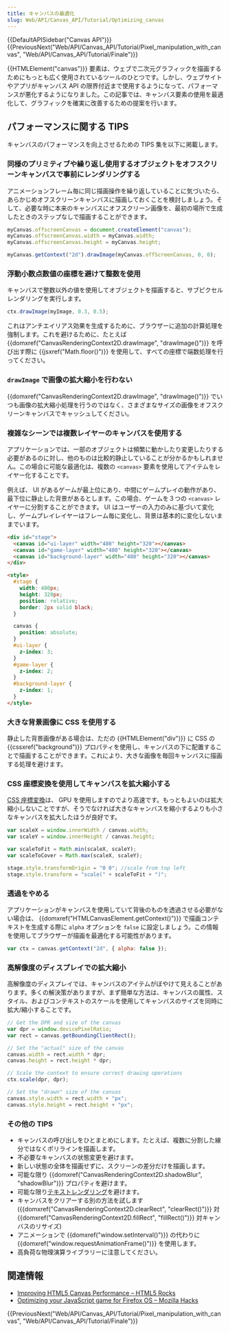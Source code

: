 ```yaml
---
title: キャンバスの最適化
slug: Web/API/Canvas_API/Tutorial/Optimizing_canvas
---
```


{{DefaultAPISidebar("Canvas API")}} {{PreviousNext("Web/API/Canvas_API/Tutorial/Pixel_manipulation_with_canvas", "Web/API/Canvas_API/Tutorial/Finale")}}

{{HTMLElement("canvas")}} 要素は、ウェブで二次元グラフィックを描画するためにもっとも広く使用されているツールのひとつです。しかし、ウェブサイトやアプリがキャンバス API の限界付近まで使用するようになって、パフォーマンスが悪化するようになりました。この記事では、キャンバス要素の使用を最適化して、グラフィックを確実に改善するための提案を行います。

## パフォーマンスに関する TIPS

キャンバスのパフォーマンスを向上させるための TIPS 集を以下に掲載します。

### 同様のプリミティブや繰り返し使用するオブジェクトをオフスクリーンキャンバスで事前にレンダリングする

アニメーションフレーム毎に同じ描画操作を繰り返していることに気づいたら、あらかじめオフスクリーンキャンバスに描画しておくことを検討しましょう。そして、必要な時に本来のキャンバスにオフスクリーン画像を、最初の場所で生成したときのステップなしで描画することができます。

```js
myCanvas.offscreenCanvas = document.createElement("canvas");
myCanvas.offscreenCanvas.width = myCanvas.width;
myCanvas.offscreenCanvas.height = myCanvas.height;

myCanvas.getContext("2d").drawImage(myCanvas.offScreenCanvas, 0, 0);
```

### 浮動小数点数値の座標を避けて整数を使用

キャンバスで整数以外の値を使用してオブジェクトを描画すると、サブピクセルレンダリングを実行します。

```js
ctx.drawImage(myImage, 0.3, 0.5);
```

これはアンチエイリアス効果を生成するために、ブラウザーに追加の計算処理を強制します。これを避けるために、たとえば {{domxref("CanvasRenderingContext2D.drawImage", "drawImage()")}} を呼び出す際に {{jsxref("Math.floor()")}} を使用して、すべての座標で端数処理を行ってください。

### `drawImage` で画像の拡大縮小を行わない

{{domxref("CanvasRenderingContext2D.drawImage", "drawImage()")}} でいつも画像の拡大縮小処理を行うのではなく、さまざまなサイズの画像をオフスクリーンキャンバスでキャッシュしてください。

### 複雑なシーンでは複数レイヤーのキャンバスを使用する

アプリケーションでは、一部のオブジェクトは頻繁に動かしたり変更したりする必要があるのに対し、他のものは比較的静止していることが分かるかもしれません。この場合に可能な最適化は、複数の `<canvas>` 要素を使用してアイテムをレイヤー化することです。

例えば、 UI があるゲームが最上位にあり、中間にゲームプレイの動作があり、最下位に静止した背景があるとします。この場合、ゲームを３つの `<canvas>` レイヤーに分割することができます。 UI はユーザーの入力のみに基づいて変化し、ゲームプレイレイヤーはフレーム毎に変化し、背景は基本的に変化しないままでいます。

```html
<div id="stage">
  <canvas id="ui-layer" width="480" height="320"></canvas>
  <canvas id="game-layer" width="480" height="320"></canvas>
  <canvas id="background-layer" width="480" height="320"></canvas>
</div>

<style>
  #stage {
    width: 480px;
    height: 320px;
    position: relative;
    border: 2px solid black;
  }

  canvas {
    position: absolute;
  }
  #ui-layer {
    z-index: 3;
  }
  #game-layer {
    z-index: 2;
  }
  #background-layer {
    z-index: 1;
  }
</style>
```

### 大きな背景画像に CSS を使用する

静止した背景画像がある場合は、ただの {{HTMLElement("div")}} に CSS の {{cssxref("background")}} プロパティを使用し、キャンバスの下に配置することで描画することができます。これにより、大きな画像を毎回キャンバスに描画する処理を避けます。

### CSS 座標変換を使用してキャンバスを拡大縮小する

[CSS 座標変換](/ja/docs/Web/CSS/CSS_Transforms/Using_CSS_transforms)は、 GPU を使用しますのでより高速です。もっともよいのは拡大縮小しないことですが、そうでなければ大きなキャンバスを縮小するよりも小さなキャンバスを拡大したほうが良好です。

```js
var scaleX = window.innerWidth / canvas.width;
var scaleY = window.innerHeight / canvas.height;

var scaleToFit = Math.min(scaleX, scaleY);
var scaleToCover = Math.max(scaleX, scaleY);

stage.style.transformOrigin = "0 0"; //scale from top left
stage.style.transform = "scale(" + scaleToFit + ")";
```

### 透過をやめる

アプリケーションがキャンバスを使用していて背後のものを透過させる必要がない場合は、 {{domxref("HTMLCanvasElement.getContext()")}} で描画コンテキストを生成する際に `alpha` オプションを `false` に設定しましょう。この情報を使用してブラウザーが描画を最適化する可能性があります。

```js
var ctx = canvas.getContext("2d", { alpha: false });
```

### 高解像度のディスプレイでの拡大縮小

高解像度のディスプレイでは、キャンバスのアイテムがぼやけて見えることがあります。多くの解決策がありますが、まず簡単な方法は、キャンバスの属性、スタイル、およびコンテキストのスケールを使用してキャンバスのサイズを同時に拡大/縮小することです。

```js
// Get the DPR and size of the canvas
var dpr = window.devicePixelRatio;
var rect = canvas.getBoundingClientRect();

// Set the "actual" size of the canvas
canvas.width = rect.width * dpr;
canvas.height = rect.height * dpr;

// Scale the context to ensure correct drawing operations
ctx.scale(dpr, dpr);

// Set the "drawn" size of the canvas
canvas.style.width = rect.width + "px";
canvas.style.height = rect.height + "px";
```

### その他の TIPS

- キャンバスの呼び出しをひとまとめにします。たとえば、複数に分割した線分ではなくポリラインを描画します。
- 不必要なキャンバスの状態変更を避けます。
- 新しい状態の全体を描画せずに、スクリーンの差分だけを描画します。
- 可能な限り {{domxref("CanvasRenderingContext2D.shadowBlur", "shadowBlur")}} プロパティを避けます。
- 可能な限り[テキストレンダリング](/ja/docs/Web/API/Canvas_API/Tutorial/Drawing_text)を避けます。
- キャンバスをクリアーする別の方法を試します ({{domxref("CanvasRenderingContext2D.clearRect", "clearRect()")}} 対 {{domxref("CanvasRenderingContext2D.fillRect", "fillRect()")}} 対キャンバスのリサイズ)
- アニメーションで {{domxref("window.setInterval()")}} の代わりに {{domxref("window.requestAnimationFrame()")}} を使用します。
- 高負荷な物理演算ライブラリーに注意してください。

## 関連情報

- [Improving HTML5 Canvas Performance – HTML5 Rocks](https://www.html5rocks.com/en/tutorials/canvas/performance/#toc-ref)
- [Optimizing your JavaScript game for Firefox OS – Mozilla Hacks](https://hacks.mozilla.org/2013/05/optimizing-your-javascript-game-for-firefox-os/)

{{PreviousNext("Web/API/Canvas_API/Tutorial/Pixel_manipulation_with_canvas", "Web/API/Canvas_API/Tutorial/Finale")}}

